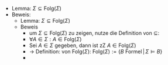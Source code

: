 - Lemma: $\Sigma\subseteq\text{Folg}\left(\Sigma\right)$
- Beweis:
	- Lemma: $\Sigma\subseteq\text{Folg}\left(\Sigma\right)$
	- Beweis
		- um $\Sigma\subseteq\text{Folg}\left(\Sigma\right)$ zu zeigen, nutze die Definition von $\subseteq$:
		- $\forall A\in\Sigma:A\in\text{Folg}\left(\Sigma\right)$
		- Sei $A\in\Sigma$ gegeben, dann ist zZ $A\in\text{Folg}\left(\Sigma\right)$
		- -> Definition: von $\text{Folg}\left(\Sigma\right)$: $\text{Folg}\left(\Sigma\right):=\left\lbrace B\text{ Formel}\,\vert\,\Sigma\models B\right\rbrace$
		-